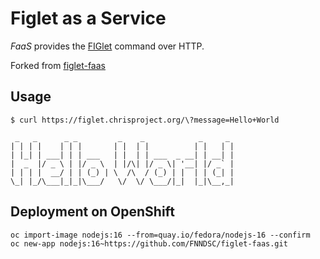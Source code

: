 # Figlet as a Service

_FaaS_ provides the [FIGlet](https://en.wikipedia.org/wiki/FIGlet)
command over HTTP.

Forked from [figlet-faas](https://github.com/FNNDSC/figlet-faas)
## Usage

```shell
$ curl https://figlet.chrisproject.org/\?message=Hello+World

 _   _      _ _         _    _            _     _
| | | |    | | |       | |  | |          | |   | |
| |_| | ___| | | ___   | |  | | ___  _ __| | __| |
|  _  |/ _ \ | |/ _ \  | |/\| |/ _ \| '__| |/ _` |
| | | |  __/ | | (_) | \  /\  / (_) | |  | | (_| |
\_| |_/\___|_|_|\___/   \/  \/ \___/|_|  |_|\__,_|

```

## Deployment on OpenShift

```shell
oc import-image nodejs:16 --from=quay.io/fedora/nodejs-16 --confirm
oc new-app nodejs:16~https://github.com/FNNDSC/figlet-faas.git
```
